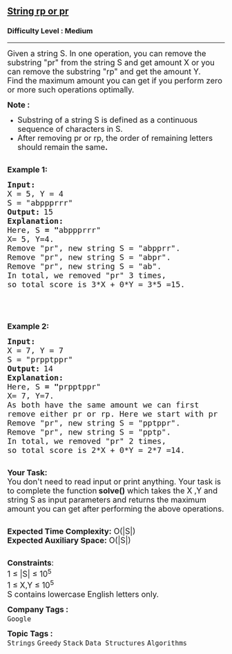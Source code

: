 <h2><a href="https://practice.geeksforgeeks.org/problems/d25f415de2ff3e02134de03e17ad019d723ab2e9/1">String rp or pr</a></h2><h3>Difficulty Level : Medium</h3><hr><div class="problems_problem_content__Xm_eO"><p><span style="font-size:18px">Given a string S. In one operation, you can remove the substring "pr" from the string S and get amount X or you can remove the substring "rp" and get the amount Y.&nbsp;<br>
Find the maximum amount you can get if you perform zero or more such operations optimally.&nbsp;</span></p>

<p><span style="font-size:18px"><strong>Note :&nbsp;</strong></span></p>

<ul>
	<li><span style="font-size:18px">Substring of a string S is defined as a continuous sequence of characters in S.</span></li>
	<li><span style="font-size:18px">After removing pr or rp, the order of remaining letters should remain the same<strong>.</strong></span></li>
</ul>

<p><br>
<span style="font-size:18px"><strong>Example 1:</strong></span></p>

<pre><span style="font-size:18px"><strong>Input:</strong></span>
<span style="font-size:18px">X = 5, Y = 4
S = "abppprrr"</span>
<strong><span style="font-size:18px">Output:</span> </strong><span style="font-size:18px">15</span>
<span style="font-size:18px"><strong>Explanation: </strong></span>
<span style="font-size:18px">Here, S <strong>= "</strong>abppprrr" </span>
<span style="font-size:18px">X= 5, Y=4.</span>
<span style="font-size:18px">Remove "pr", new string S = "abpprr".</span>
<span style="font-size:18px">Remove "pr", new string S = "abpr".</span>
<span style="font-size:18px">Remove "pr", new string S = "ab".</span>
<span style="font-size:18px">In total, we removed "pr" 3 times, 
so total score is 3*X + 0*Y = 3*5 =15.</span>
</pre>

<p>&nbsp;</p>

<p>&nbsp;</p>

<p><span style="font-size:18px"><strong>Example 2:</strong></span></p>

<pre><span style="font-size:18px"><strong>Input:</strong></span>
<span style="font-size:18px">X = 7, Y = 7
S = "prpptppr"</span>
<strong><span style="font-size:18px">Output:</span> </strong><span style="font-size:18px">14</span>
<span style="font-size:18px"><strong>Explanation: </strong></span>
<span style="font-size:18px">Here, S <strong>= "</strong>prpptppr" </span>
<span style="font-size:18px">X= 7, Y=7.
As both have the same amount we can first 
remove either pr or rp. Here we start with pr</span>
<span style="font-size:18px">Remove "pr", new string S = "pptppr".</span>
<span style="font-size:18px">Remove "pr", new string S = "pptp".</span>
<span style="font-size:18px">In total, we removed "pr" 2 times, 
so total score is 2*X + 0*Y = 2*7 =14.</span></pre>

<p><br>
<span style="font-size:18px"><strong>Your Task:&nbsp;</strong><br>
You don't need to read input or print anything. Your task is to complete the function<strong>&nbsp;solve()</strong>&nbsp;which takes the X ,Y and string S&nbsp;as input parameters&nbsp;and&nbsp;returns the maximum amount you can get after performing the above operations.</span></p>

<p><br>
<span style="font-size:18px"><strong>Expected Time Complexity:</strong>&nbsp;O(|S|)<br>
<strong>Expected Auxiliary Space:</strong>&nbsp;O(|S|)</span></p>

<p><br>
<span style="font-size:18px"><strong>Constraints</strong>:<br>
1 ≤ |S| ≤ 10<sup>5</sup><br>
1 ≤ X,Y ≤ 10<sup>5</sup><br>
S contains&nbsp;lowercase English letters only.</span></p>
</div><p><span style=font-size:18px><strong>Company Tags : </strong><br><code>Google</code>&nbsp;<br><p><span style=font-size:18px><strong>Topic Tags : </strong><br><code>Strings</code>&nbsp;<code>Greedy</code>&nbsp;<code>Stack</code>&nbsp;<code>Data Structures</code>&nbsp;<code>Algorithms</code>&nbsp;